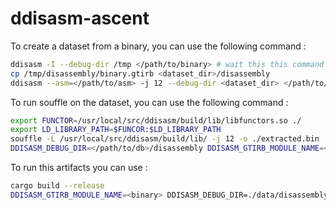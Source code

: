 
# ddisasm-ascent

To create a dataset from a binary, you can use the following command :
```bash
ddisasm -I --debug-dir /tmp </path/to/binary> # wait this this command to finish or throw an error
cp /tmp/disassembly/binary.gtirb <dataset_dir>/disassembly
ddisasm --asm=</path/to/asm> -j 12 --debug-dir <dataset_dir> </path/to/binary>
```

To run souffle on the dataset, you can use the following command :
```bash
export FUNCTOR=/usr/local/src/ddisasm/build/lib/libfunctors.so ./
export LD_LIBRARY_PATH=$FUNCOR:$LD_LIBRARY_PATH
souffle -L /usr/local/src/ddisasm/build/lib/ -j 12 -o ./extracted.bin ./ddisasm.dl
DDISASM_DEBUG_DIR=</path/to/db>/disassembly DDISASM_GTIRB_MODULE_NAME=<binary> /usr/bin/time -v ./extracted.bin -j 16  -F </path/to/db>/disassembly -D </path/to/result>
```

To run this artifacts you can use :
```bash
cargo build --release
DDISASM_GTIRB_MODULE_NAME=<binary> DDISASM_DEBUG_DIR=./data/disassembly/ LD_LIBRARY_PATH=/usr/local/src/ddisasm/build/lib:$LD_LIBRARY_PATH ./target/release/ddisasm-ascent ./data </path/to/binary>
```

